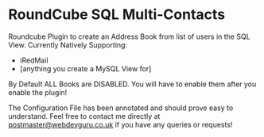 # RoundCube SQL Multi-Contacts
Roundcube Plugin to create an Address Book from list of users in the SQL View.
Currently Natively Supporting:
+ iRedMail
+ [anything you create a MySQL View for]

By Default ALL Books are DISABLED.
You will have to enable them after you enable the plugin!

The Configuration File has been annotated and should prove easy to understand.
Feel free to contact me directly at postmaster@webdevguru.co.uk if you have any queries or requests!
